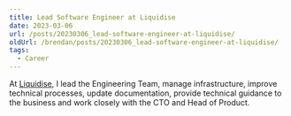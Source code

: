 ```yaml
---
title: Lead Software Engineer at Liquidise
date: 2023-03-06
url: /posts/20230306_lead-software-engineer-at-liquidise/
oldUrl: /brendan/posts/20230306_lead-software-engineer-at-liquidise/
tags:
  - Career
---
```


At [Liquidise](https://liquidise.com/), I lead the Engineering Team, manage infrastructure, improve technical processes, update documentation, provide technical guidance to the business and work closely with the CTO and Head of Product.
